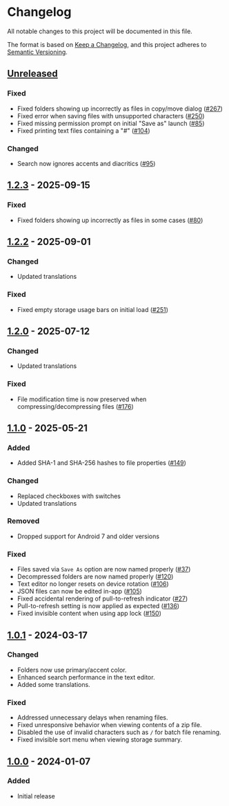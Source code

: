 # Changelog
All notable changes to this project will be documented in this file.

The format is based on [Keep a Changelog](https://keepachangelog.com/en/1.1.0/),
and this project adheres to [Semantic Versioning](https://semver.org/spec/v2.0.0.html).

## [Unreleased]
### Fixed
- Fixed folders showing up incorrectly as files in copy/move dialog ([#267])
- Fixed error when saving files with unsupported characters ([#250])
- Fixed missing permission prompt on initial "Save as" launch ([#85])
- Fixed printing text files containing a "#" ([#104])

### Changed
- Search now ignores accents and diacritics ([#95])

## [1.2.3] - 2025-09-15
### Fixed
- Fixed folders showing up incorrectly as files in some cases ([#80])

## [1.2.2] - 2025-09-01
### Changed
- Updated translations

### Fixed
- Fixed empty storage usage bars on initial load ([#251])

## [1.2.0] - 2025-07-12
### Changed
- Updated translations

### Fixed
- File modification time is now preserved when compressing/decompressing files ([#176])

## [1.1.0] - 2025-05-21
### Added
- Added SHA-1 and SHA-256 hashes to file properties ([#149])

### Changed
- Replaced checkboxes with switches
- Updated translations

### Removed
- Dropped support for Android 7 and older versions

### Fixed
- Files saved via `Save As` option are now named properly ([#37])
- Decompressed folders are now named properly ([#120])
- Text editor no longer resets on device rotation ([#106])
- JSON files can now be edited in-app ([#105])
- Fixed accidental rendering of pull-to-refresh indicator ([#27])
- Pull-to-refresh setting is now applied as expected ([#136])
- Fixed invisible content when using app lock ([#150])

## [1.0.1] - 2024-03-17
### Changed
- Folders now use primary/accent color.
- Enhanced search performance in the text editor.
- Added some translations.

### Fixed
- Addressed unnecessary delays when renaming files.
- Fixed unresponsive behavior when viewing contents of a zip file.
- Disabled the use of invalid characters such as `/` for batch file renaming.
- Fixed invisible sort menu when viewing storage summary.

## [1.0.0] - 2024-01-07
### Added
- Initial release

[#27]: https://github.com/FossifyOrg/File-Manager/issues/27
[#37]: https://github.com/FossifyOrg/File-Manager/issues/37
[#80]: https://github.com/FossifyOrg/File-Manager/issues/80
[#105]: https://github.com/FossifyOrg/File-Manager/issues/105
[#106]: https://github.com/FossifyOrg/File-Manager/issues/106
[#120]: https://github.com/FossifyOrg/File-Manager/issues/120
[#136]: https://github.com/FossifyOrg/File-Manager/issues/136
[#149]: https://github.com/FossifyOrg/File-Manager/issues/149
[#150]: https://github.com/FossifyOrg/File-Manager/issues/150
[#176]: https://github.com/FossifyOrg/File-Manager/issues/176
[#251]: https://github.com/FossifyOrg/File-Manager/issues/251
[#267]: https://github.com/FossifyOrg/File-Manager/issues/267
[#250]: https://github.com/FossifyOrg/File-Manager/issues/250
[#85]: https://github.com/FossifyOrg/File-Manager/issues/85
[#95]: https://github.com/FossifyOrg/File-Manager/issues/95
[#104]: https://github.com/FossifyOrg/File-Manager/issues/104


[Unreleased]: https://github.com/FossifyOrg/File-Manager/compare/1.2.3...HEAD
[1.2.3]: https://github.com/FossifyOrg/File-Manager/compare/1.2.2...1.2.3
[1.2.2]: https://github.com/FossifyOrg/File-Manager/compare/1.2.0...1.2.2
[1.2.0]: https://github.com/FossifyOrg/File-Manager/compare/1.1.0...1.2.0
[1.1.0]: https://github.com/FossifyOrg/File-Manager/compare/1.0.1...1.1.0
[1.0.1]: https://github.com/FossifyOrg/File-Manager/compare/1.0.0...1.0.1
[1.0.0]: https://github.com/FossifyOrg/File-Manager/releases/tag/1.0.0
